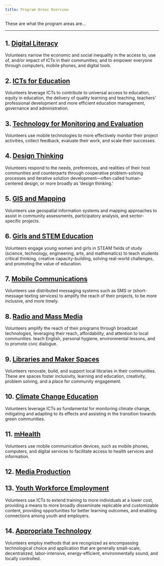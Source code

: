 ```yaml
---
title: Program Areas Overview
---
```


These are what the program areas are...


___



## 1. [Digital Literacy](/program-areas/digital-literacy)

Volunteers narrow the economic and social inequality in the access to, use of, and/or impact of ICTs in their communities; and to empower everyone through computers, mobile phones, and digital tools.



## 2. [ICTs for Education](/program-areas/icts-for-education/)

Volunteers leverage ICTs to contribute to universal access to education, equity in education, the delivery of quality learning and teaching, teachers’ professional development and more efficient education management, governance and administration.



## 3. [Technology for Monitoring and Evaluation](/program-areas/technology-for-monitoring-and-evaluation/)

Volunteers use mobile technologies to more effectively monitor their project activities, collect feedback, evaluate their work, and scale their successes.



## 4. [Design Thinking](/program-areas/design-thinking/)

Volunteers respond to the needs, preferences, and realities of their host communities and counterparts through cooperative problem-solving processes and iterative solution development—often called human-centered design, or more broadly as ‘design thinking.’



## 5. [GIS and Mapping](/program-areas/gis-and-mapping/)

Volunteers use geospatial information systems and mapping approaches to assist in community assessments, participatory analysis, and sector-specific projects.




## 6. [Girls and STEM Education](/program-areas/girls-and-stem-education/)

Volunteers engage young women and girls in STEAM fields of study (science, technology, engineering, arts, and mathematics) to teach students critical thinking, creative capacity-building, solving real-world challenges, and promoting the value of education.



## 7. [Mobile Communications](/program-areas/mobile-communications/)

Volunteers use distributed messaging systems such as SMS or (short-message texting services) to amplify the reach of their projects, to be more inclusive, and more timely.



## 8. [Radio and Mass Media](/program-areas/radio-and-mass-media)

Volunteers amplify the reach of their programs through broadcast technologies, leveraging their reach, affordability, and attention to local communities. teach English, personal hygiene, environmental lessons, and to promote civic dialogue.



## 9. [Libraries and Maker Spaces](/program-areas/libraries-and-maker-spaces)

Volunteers renovate, build, and support local libraries in their communities. These are spaces foster inclusivity, learning and education, creativity, problem solving, and a place for community engagement.



## 10. [Climate Change Education](/program-areas/climate-change-education)

Volunteers leverage ICTs as fundamental for monitoring climate change, mitigating and adapting to its effects and assisting in the transition towards green communities.



## 11. [mHealth](/program-areas/mhealth/)

Volunteers use mobile communication devices, such as mobile phones, computers, and digital services to facilitate access to health services and information.



## 12. [Media Production](/program-areas/media-production)


## 13. [Youth Workforce Employment](/program-areas/youth-workforce-employment)

Volunteers use ICTs to extend training to more individuals at a lower cost, providing a means to more broadly disseminate replicable and customizable content, providing opportunities for better learning outcomes, and enabling connections among youth and employers.



## 14. [Appropriate Technology](/program-areas/appropriate-technology)

Volunteers employ methods that are recognized as encompassing technological choice and application that are generally small-scale, decentralized, labor-intensive, energy-efficient, environmentally sound, and locally controlled.


